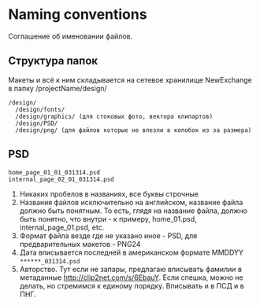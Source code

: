 # Naming conventions
Соглашение об именовании файлов.

## Структура папок
Макеты и всё к ним складывается на сетевое хранилище NewExchange в папку /projectName/design/
```
/design/
  /design/fonts/
  /design/graphics/ (для стоковых фото, вектора клипартов)
  /design/PSD/
  /design/png/ (для файлов которые не влезли в колобок из за размера)
```

## PSD
```
home_page_01_01_031314.psd
internal_page_02_01_031314.psd
```
1. Никаких пробелов в названиях, все буквы строчные
2. Названия файлов исключительно на английском, название файла должно быть понятным. То есть, глядя на название файла, должно быть понятно, что внутри - к примеру, home_01.psd, internal_page_01.psd, etc.
3. Формат файла везде где не указано иное - PSD, для предварительных макетов - PNG24
4. Дата вписывается последней в американском формате MMDDYY `******_031314.psd`
5. Авторство. Тут если не запары, предлагаю вписывать фамилии в метаданные http://clip2net.com/s/6EbauY. Если спешка, можно не делать, но стремимся к единому порядку. Вписывать и в ПСД и в ПНГ.